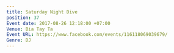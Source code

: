 ```yaml
---
title: Saturday Night Dive
position: 37
Event date: 2017-08-26 12:18:00 +07:00
Venue: Bia Tay Ta
Event URL: https://www.facebook.com/events/116118069039679/
Genre: DJ
---
```


